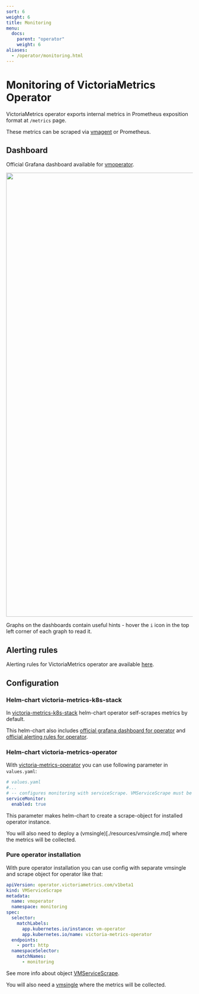 ```yaml
---
sort: 6
weight: 6
title: Monitoring
menu:
  docs:
    parent: "operator"
    weight: 6
aliases:
  - /operator/monitoring.html
---
```


# Monitoring of VictoriaMetrics Operator

VictoriaMetrics operator exports internal metrics in Prometheus exposition format at `/metrics` page.

These metrics can be scraped via [vmagent](./resources/vmagent.md) or Prometheus.

## Dashboard

Official Grafana dashboard available for [vmoperator](https://grafana.com/grafana/dashboards/17869-victoriametrics-operator/).

<img src="monitoring_operator-dashboard.png" width=1200>

Graphs on the dashboards contain useful hints - hover the `i` icon in the top left corner of each graph to read it.

## Alerting rules

Alerting rules for VictoriaMetrics operator are available [here](https://github.com/shturval-tech/victoriametrics-operator/blob/master/config/alerting/vmoperator-rules.yaml).

## Configuration

### Helm-chart victoria-metrics-k8s-stack

In [victoria-metrics-k8s-stack](https://github.com/VictoriaMetrics/helm-charts/blob/master/charts/victoria-metrics-k8s-stack/README.md) helm-chart operator self-scrapes metrics by default.

This helm-chart also includes [official grafana dashboard for operator](#dashboard) and [official alerting rules for operator](#alerting-rules).

### Helm-chart victoria-metrics-operator

With [victoria-metrics-operator](https://github.com/VictoriaMetrics/helm-charts/tree/master/charts/victoria-metrics-operator/README.md) you can use following parameter in `values.yaml`:

```yaml
# values.yaml
#...
# -- configures monitoring with serviceScrape. VMServiceScrape must be pre-installed
serviceMonitor:
  enabled: true
```

This parameter makes helm-chart to create a scrape-object for installed operator instance.

You will also need to deploy a (vmsingle)[./resources/vmsingle.md] where the metrics will be collected.

### Pure operator installation

With pure operator installation you can use config with separate vmsingle and scrape object for operator like that:

```yaml
apiVersion: operator.victoriametrics.com/v1beta1
kind: VMServiceScrape
metadata:
  name: vmoperator
  namespace: monitoring
spec:
  selector:
    matchLabels:
      app.kubernetes.io/instance: vm-operator
      app.kubernetes.io/name: victoria-metrics-operator
  endpoints:
    - port: http
  namespaceSelector:
    matchNames:
      - monitoring
```

See more info about object [VMServiceScrape](./resources/vmservicescrape.md).

You will also need a [vmsingle](https://docs.victoriametrics.com/operator/resources/vmsingle.html) where the metrics will be collected.

